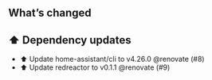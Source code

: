 ## What’s changed

## ⬆️ Dependency updates

- ⬆️ Update home-assistant/cli to v4.26.0 @renovate (#8)
- ⬆️ Update redreactor to v0.1.1 @renovate (#9)
